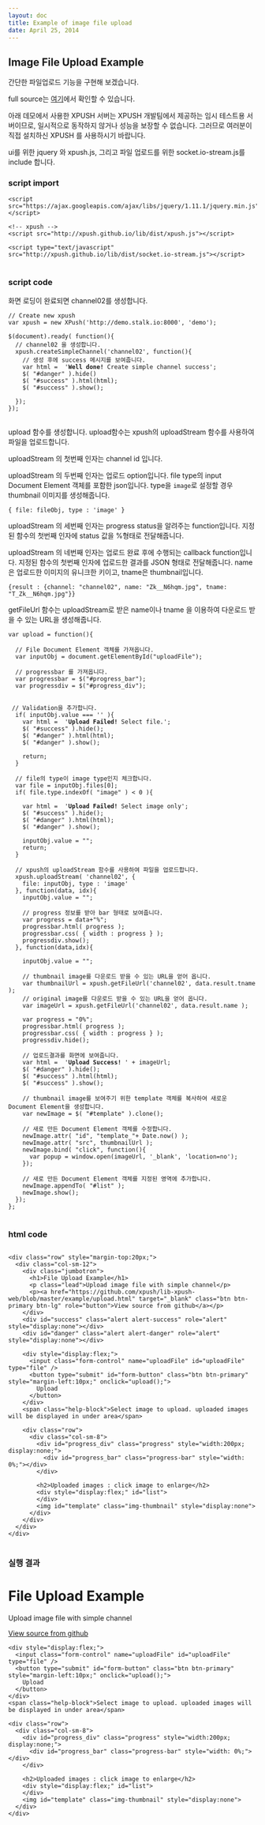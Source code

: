 ```yaml
---
layout: doc
title: Example of image file upload
date: April 25, 2014
---
```


## Image File Upload Example

간단한 파일업로드 기능을 구현해 보겠습니다.

full source는 [여기](https://github.com/xpush/lib-xpush-web/blob/master/example/upload.html)에서 확인할 수 있습니다.

아래 데모에서 사용한 XPUSH 서버는 XPUSH 개발팀에서 제공하는 임시 테스트용 서버이므로, 일시적으로 동작하지 않거나 성능을 보장할 수 없습니다. 그러므로 여러분이 직접 설치하신 XPUSH 를 사용하시기 바랍니다.

ui를 위한 jquery 와 xpush.js, 그리고 파일 업로드를 위한 socket.io-stream.js를 include 합니다.

### script import

<pre data-lang="html">
<code class="prettyprint">&lt;script src="https://ajax.googleapis.com/ajax/libs/jquery/1.11.1/jquery.min.js"&gt;&lt;/script&gt;

&lt;!-- xpush --&gt;
&lt;script src="http://xpush.github.io/lib/dist/xpush.js"&gt;&lt;/script&gt;

&lt;script type="text/javascript" src="http://xpush.github.io/lib/dist/socket.io-stream.js"&gt;&lt;/script&gt;
</code>
</pre>

### script code

화면 로딩이 완료되면 channel02를 생성합니다.

<pre data-lang="js">
<code class="prettyprint">// Create new xpush
var xpush = new XPush('http://demo.stalk.io:8000', 'demo');

$(document).ready( function(){
  // channel02 을 생성합니다.
  xpush.createSimpleChannel('channel02', function(){
    // 생성 후에 success 메시지를 보여줍니다.
    var html =  '<strong>Well done!</strong> Create simple channel success';
    $( "#danger" ).hide()
    $( "#success" ).html(html);
    $( "#success" ).show();

  });
});
</code>
</pre>

upload 함수를 생성합니다. upload함수는 xpush의 uploadStream 함수를 사용하여 파일을 업로드합니다.

uploadStream 의 첫번째 인자는 channel id 입니다.

uploadStream 의 두번째 인자는 업로드 option입니다. file type의 input Document Element 객체를 포함한 json입니다. type을 `image`로 설정할 경우 thumbnail 이미지를 생성해줍니다.

	{ file: fileObj, type : 'image' }

uploadStream 의 세번째 인자는 progress status을 알려주는 function입니다. 지정된 함수의 첫번째 인자에 status 값을 %형태로 전달해줍니다.

uploadStream 의 네번째 인자는 업로드 완료 후에 수행되는 callback function입니다. 지정된 함수의 첫번째 인자에 업로드한 결과를 JSON 형태로 전달해줍니다. name은 업로드한 이미지의 유니크한 키이고, tname은 thumbnail입니다.

	{result : {channel: "channel02", name: "Zk__N6hqm.jpg", tname: "T_Zk__N6hqm.jpg"}}


getFileUrl 함수는 uploadStream로 받은 name이나 tname 을 이용하여 다운로드 받을 수 있는 URL을 생성해줍니다.

<pre data-lang="js">
<code class="prettyprint">var upload = function(){

  // File Document Element 객체를 가져옵니다.
  var inputObj = document.getElementById("uploadFile");

  // progressbar 를 가져옵니다.
  var progressbar = $("#progress_bar");
  var progressdiv = $("#progress_div");


 // Validation을 추가합니다.
  if( inputObj.value === '' ){
    var html =  '<strong>Upload Failed!</strong> Select file.';
    $( "#success" ).hide();
    $( "#danger" ).html(html);
    $( "#danger" ).show();

    return;
  }

  // file의 type이 image type인지 체크합니다.
  var file = inputObj.files[0];
  if( file.type.indexOf( "image" ) < 0 ){

    var html =  '<strong>Upload Failed!</strong> Select image only';
    $( "#success" ).hide();
    $( "#danger" ).html(html);
    $( "#danger" ).show();

    inputObj.value = "";
    return;
  }

  // xpush의 uploadStream 함수를 사용하여 파일을 업로드합니다.
  xpush.uploadStream( 'channel02', {
    file: inputObj, type : 'image'
  }, function(data, idx){
    inputObj.value = "";

    // progress 정보를 받아 bar 형태로 보여줍니다.
    var progress = data+"%";
    progressbar.html( progress );
    progressbar.css( { width : progress } );
    progressdiv.show();
  }, function(data,idx){

    inputObj.value = "";

    // thumbnail image를 다운로드 받을 수 있는 URL을 얻어 옵니다.
    var thumbnailUrl = xpush.getFileUrl('channel02', data.result.tname );
    // original image를 다운로드 받을 수 있는 URL을 얻어 옵니다.
    var imageUrl = xpush.getFileUrl('channel02', data.result.name );

    var progress = "0%";
    progressbar.html( progress );
    progressbar.css( { width : progress } );
    progressdiv.hide();

    // 업로드결과를 화면에 보여줍니다.
    var html =  '<strong>Upload Success!</strong> ' + imageUrl;
    $( "#danger" ).hide();
    $( "#success" ).html(html);
    $( "#success" ).show();

    // thumbnail image를 보여주기 위한 template 객체를 복사하여 새로운 Document Element을 생성합니다.
    var newImage = $( "#template" ).clone();

    // 새로 만든 Document Element 객체를 수정합니다.
    newImage.attr( "id", "template_"+ Date.now() );
    newImage.attr( "src", thumbnailUrl );
    newImage.bind( "click", function(){
      var popup = window.open(imageUrl, '_blank', 'location=no');
    });

    // 새로 만든 Document Element 객체를 지정된 영역에 추가합니다.
    newImage.appendTo( "#list" );
    newImage.show();
  });
};
</code>
</pre>

### html code

<pre data-lang="html">
<code class="prettyprint">
&lt;div class="row" style="margin-top:20px;"&gt;
  &lt;div class="col-sm-12"&gt;
    &lt;div class="jumbotron"&gt;
      &lt;h1&gt;File Upload Example&lt;/h1&gt;
      &lt;p class="lead"&gt;Upload image file with simple channel&lt;/p&gt;
      &lt;p&gt;&lt;a href="https://github.com/xpush/lib-xpush-web/blob/master/example/upload.html" target="_blank" class="btn btn-primary btn-lg" role="button"&gt;View source from github&lt;/a&gt;&lt;/p&gt;
    &lt;/div&gt;
    &lt;div id="success" class="alert alert-success" role="alert" style="display:none"&gt;&lt;/div&gt;
    &lt;div id="danger" class="alert alert-danger" role="alert" style="display:none"&gt;&lt;/div&gt;

    &lt;div style="display:flex;"&gt;
      &lt;input class="form-control" name="uploadFile" id="uploadFile" type="file" /&gt;
      &lt;button type="submit" id="form-button" class="btn btn-primary" style="margin-left:10px;" onclick="upload();"&gt;
        Upload
      &lt;/button&gt;
    &lt;/div&gt;
    &lt;span class="help-block"&gt;Select image to upload. uploaded images will be displayed in under area&lt;/span&gt;

    &lt;div class="row"&gt;
      &lt;div class="col-sm-8"&gt;
        &lt;div id="progress_div" class="progress" style="width:200px; display:none;"&gt;
          &lt;div id="progress_bar" class="progress-bar" style="width: 0%;"&gt;&lt;/div&gt;
        &lt;/div&gt;

        &lt;h2&gt;Uploaded images : click image to enlarge&lt;/h2&gt;
        &lt;div style="display:flex;" id="list"&gt;
        &lt;/div&gt;
        &lt;img id="template" class="img-thumbnail" style="display:none"&gt;
      &lt;/div&gt;
    &lt;/div&gt;
  &lt;/div&gt;
&lt;/div&gt;
</code>
</pre>


### 실행 결과

<script src="https://ajax.googleapis.com/ajax/libs/jquery/1.11.1/jquery.min.js"></script>

<!-- xpush -->
<script src="http://xpush.github.io/lib/dist/xpush.js"></script>

<script type="text/javascript" src="http://xpush.github.io/lib/dist/socket.io-stream.js"></script>

<style>
  .img-thumbnail {
    margin: 10px;
  }
</style>

<script type="text/javascript">
// Create new xpush
var xpush = new XPush('http://demo.stalk.io:8000', 'demo');

$(document).ready( function(){
  // channel02 을 생성합니다.
  xpush.createSimpleChannel('channel02', function(){
    // 생성 후에 success 메시지를 보여줍니다.
    var html =  '<strong>Well done!</strong> Create simple channel success';
    $( "#danger" ).hide()
    $( "#success" ).html(html);
    $( "#success" ).show();

  });
});


var upload = function(){
  // File Document Element 객체를 가져옵니다.
  var inputObj = document.getElementById("uploadFile");

  // progressbar 를 가져옵니다.
  var progressbar = $("#progress_bar");
  var progressdiv = $("#progress_div");


 // Validation을 추가합니다.
  if( inputObj.value === '' ){
    var html =  '<strong>Upload Failed!</strong> Select file.';
    $( "#success" ).hide();
    $( "#danger" ).html(html);
    $( "#danger" ).show();

    return;
  }

  // file의 type이 image type인지 체크합니다.
  var file = inputObj.files[0];
  if( file.type.indexOf( "image" ) < 0 ){

    var html =  '<strong>Upload Failed!</strong> Select image only';
    $( "#success" ).hide();
    $( "#danger" ).html(html);
    $( "#danger" ).show();

    inputObj.value = "";
    return;
  }

  // xpush의 uploadStream 함수를 사용하여 파일을 업로드합니다.
  xpush.uploadStream( 'channel02', {
    file: inputObj, type : 'image'
  }, function(data, idx){
    inputObj.value = "";

    // progress 정보를 받아 bar 형태로 보여줍니다.
    var progress = data+"%";
    progressbar.html( progress );
    progressbar.css( { width : progress } );
    progressdiv.show();
  }, function(data,idx){

    inputObj.value = "";

    // thumbnail image를 다운로드 받을 수 있는 URL을 얻어 옵니다.
    var thumbnailUrl = xpush.getFileUrl('channel02', data.result.tname );
    // original image를 다운로드 받을 수 있는 URL을 얻어 옵니다.
    var imageUrl = xpush.getFileUrl('channel02', data.result.name );

    var progress = "0%";
    progressbar.html( progress );
    progressbar.css( { width : progress } );
    progressdiv.hide();

    // 업로드결과를 화면에 보여줍니다.
    var html =  '<strong>Upload Success!</strong> ' + imageUrl;
    $( "#danger" ).hide();
    $( "#success" ).html(html);
    $( "#success" ).show();

    // thumbnail image를 보여주기 위한 template 객체를 복사하여 새로운 Document Element을 생성합니다.
    var newImage = $( "#template" ).clone();

    // 새로 만든 Document Element 객체를 수정합니다.
    newImage.attr( "id", "template_"+ Date.now() );
    newImage.attr( "src", thumbnailUrl );
    newImage.bind( "click", function(){
      var popup = window.open(imageUrl, '_blank', 'location=no');
    });

    // 새로 만든 Document Element 객체를 지정된 영역에 추가합니다.
    newImage.appendTo( "#list" );
    newImage.show();
  });
};
</script>

<div class="row" style="margin-top:20px;">
  <div class="col-sm-12">
    <div class="jumbotron">
      <h1>File Upload Example</h1>
      <p class="lead">Upload image file with simple channel</p>
      <p><a href="https://github.com/xpush/lib-xpush-web/blob/master/example/upload.html" target="_blank" class="btn btn-primary btn-lg" role="button">View source from github</a></p>
    </div>
    <div id="success" class="alert alert-success" role="alert" style="display:none"></div>
    <div id="danger" class="alert alert-danger" role="alert" style="display:none"></div>

    <div style="display:flex;">
      <input class="form-control" name="uploadFile" id="uploadFile" type="file" />
      <button type="submit" id="form-button" class="btn btn-primary" style="margin-left:10px;" onclick="upload();">
        Upload
      </button>
    </div>
    <span class="help-block">Select image to upload. uploaded images will be displayed in under area</span>

    <div class="row">
      <div class="col-sm-8">
        <div id="progress_div" class="progress" style="width:200px; display:none;">
          <div id="progress_bar" class="progress-bar" style="width: 0%;"></div>
        </div>

        <h2>Uploaded images : click image to enlarge</h2>
        <div style="display:flex;" id="list">
        </div>
        <img id="template" class="img-thumbnail" style="display:none">
      </div>
    </div>
  </div>
</div>

<script type="text/javascript">
	prettyPrint();
</script>
